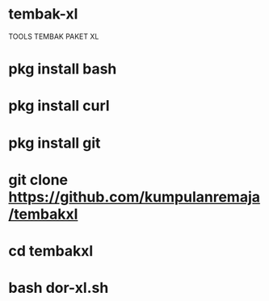 # tembak-xl
TOOLS TEMBAK PAKET XL

# pkg install bash
# pkg install curl
# pkg install git
# git clone https://github.com/kumpulanremaja/tembakxl
# cd tembakxl
# bash dor-xl.sh
